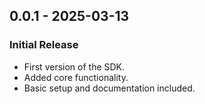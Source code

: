 ## 0.0.1 - 2025-03-13

### Initial Release
- First version of the SDK.
- Added core functionality.
- Basic setup and documentation included.


